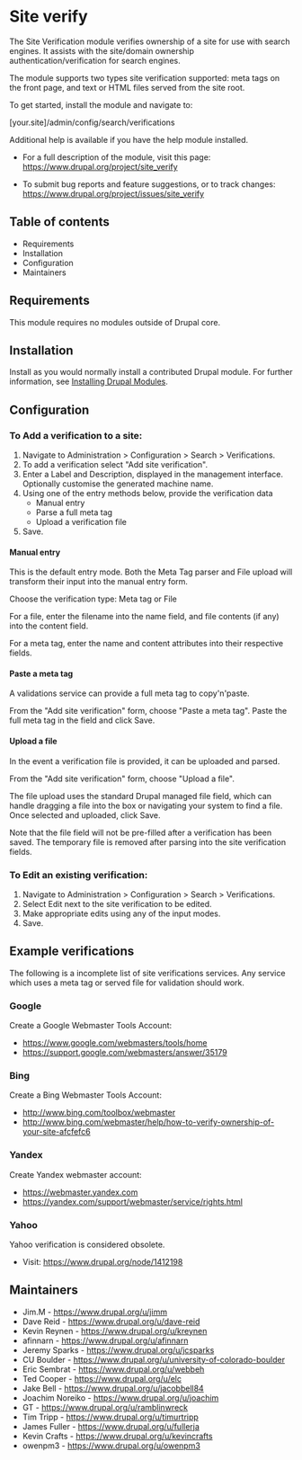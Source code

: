 # Site verify

The Site Verification module verifies ownership of a site for use with search
engines. It assists with the site/domain ownership authentication/verification
for search engines.

The module supports two types site verification supported: meta tags on the
front page, and text or HTML files served from the site root.

To get started, install the module and navigate to:

  [your.site]/admin/config/search/verifications

Additional help is available if you have the help module installed.

* For a full description of the module, visit this page:
https://www.drupal.org/project/site_verify

* To submit bug reports and feature suggestions, or to track changes:
https://www.drupal.org/project/issues/site_verify

## Table of contents

- Requirements
- Installation
- Configuration
- Maintainers

## Requirements

This module requires no modules outside of Drupal core.


## Installation

Install as you would normally install a contributed Drupal module. For further
information, see
[Installing Drupal Modules](https://www.drupal.org/docs/extending-drupal/installing-drupal-modules).


## Configuration

### To Add a verification to a site:

1. Navigate to Administration > Configuration > Search > Verifications.
2. To add a verification select "Add site verification".
3. Enter a Label and Description, displayed in the management interface.  
   Optionally customise the generated machine name.
4. Using one of the entry methods below, provide the verification data
    - Manual entry
    - Parse a full meta tag
    - Upload a verification file
5. Save.

#### Manual entry

This is the default entry mode. Both the Meta Tag parser and File upload will
transform their input into the manual entry form.

Choose the verification type: Meta tag or File

For a file, enter the filename into the name field, and file contents (if any)
into the content field.

For a meta tag, enter the name and content attributes into their respective
fields.

#### Paste a meta tag

A validations service can provide a full meta tag to copy'n'paste.

From the "Add site verification" form, choose "Paste a meta tag". Paste the
full meta tag in the field and click Save.

#### Upload a file

In the event a verification file is provided, it can be uploaded and parsed.

From the "Add site verification" form, choose "Upload a file".

The file upload uses the standard Drupal managed file field, which can handle
dragging a file into the box or navigating your system to find a file. Once
selected and uploaded, click Save.

Note that the file field will not be pre-filled after a verification has been
saved. The temporary file is removed after parsing into the site verification
fields.

### To Edit an existing verification:

1. Navigate to Administration > Configuration > Search > Verifications.
2. Select Edit next to the site verification to be edited.
3. Make appropriate edits using any of the input modes.
4. Save.

## Example verifications

The following is a incomplete list of site verifications services. Any service
which uses a meta tag or served file for validation should work.

### Google

Create a Google Webmaster Tools Account:
* https://www.google.com/webmasters/tools/home
* https://support.google.com/webmasters/answer/35179

### Bing

Create a Bing Webmaster Tools Account:
* http://www.bing.com/toolbox/webmaster
* http://www.bing.com/webmaster/help/how-to-verify-ownership-of-your-site-afcfefc6

### Yandex

Create Yandex webmaster account:
* https://webmaster.yandex.com
* https://yandex.com/support/webmaster/service/rights.html

### Yahoo

Yahoo verification is considered obsolete.
* Visit: https://www.drupal.org/node/1412198


## Maintainers

* Jim.M - https://www.drupal.org/u/jimm
* Dave Reid - https://www.drupal.org/u/dave-reid
* Kevin Reynen - https://www.drupal.org/u/kreynen
* afinnarn - https://www.drupal.org/u/afinnarn
* Jeremy Sparks - https://www.drupal.org/u/jcsparks
* CU Boulder - https://www.drupal.org/u/university-of-colorado-boulder
* Eric Sembrat - https://www.drupal.org/u/webbeh
* Ted Cooper - https://www.drupal.org/u/elc
* Jake Bell - https://www.drupal.org/u/jacobbell84
* Joachim Noreiko - https://www.drupal.org/u/joachim
* GT - https://www.drupal.org/u/ramblinwreck
* Tim Tripp - https://www.drupal.org/u/timurtripp
* James Fuller - https://www.drupal.org/u/fullerja
* Kevin Crafts - https://www.drupal.org/u/kevincrafts
* owenpm3 - https://www.drupal.org/u/owenpm3
